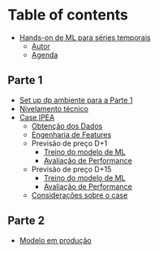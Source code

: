 # Table of contents

* [Hands-on de ML para séries temporais](README.md)
    * [Autor](autor.md)
    * [Agenda](agenda.md)

## Parte 1
* [Set up dp ambiente para a Parte 1](parte_1/set_up_ambiente.md)
* [Nivelamento técnico](parte_1/nivelamento_tecnico.md)
* [Case IPEA](parte_1/case_ipea/overview.md)
    * [Obtenção dos Dados](parte_1/case_ipea/obtencao_dados.md)
    * [Engenharia de Features](parte_1/case_ipea/engenharia_features.md)
    * Previsão de preço D+1
        * [Treino do modelo de ML](parte_1/case_ipea/previsao_d1/treino_ml_d1.md)
        * [Avaliação de Performance](parte_1/case_ipea/previsao_d1/performance_ml_d1.md)
    * Previsão de preço D+15
        * [Treino do modelo de ML](parte_1/case_ipea/previsao_d7/treino_ml_d7.md)
        * [Avaliação de Performance](parte_1/case_ipea/previsao_d7/performance_ml_d7.md)
    * [Considerações sobre o case](parte_1/case_ipea/consideracoes_case.md)

## Parte 2
* [Modelo em produção](parte_2/overview.md)


